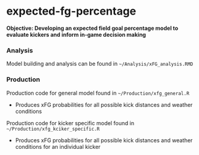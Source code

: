 # expected-fg-percentage

**Objective: Developing an expected field goal percentage model to evaluate kickers and inform in-game decision making**

### Analysis

Model building and analysis can be found in `~/Analysis/xFG_analysis.RMD`  

### Production

Production code for general model found in `~/Production/xfg_general.R`  
  * Produces xFG probabilities for all possible kick distances and weather conditions
  
Production code for kicker specific model found in `~/Production/xfg_kciker_specific.R`  
  * Produces xFG probabilities for all possible kick distances and weather conditions for an individual kicker
